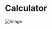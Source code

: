 # Calculator
![Image](https://github.com/user-attachments/assets/00362df1-3a5d-4bdc-a4dd-9047c551c58e)
